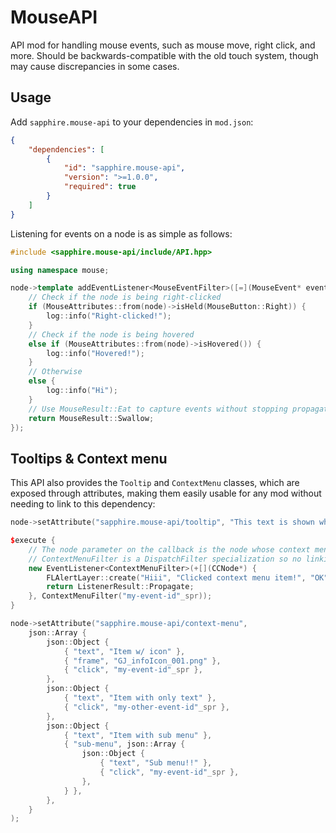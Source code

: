 # MouseAPI

API mod for handling mouse events, such as mouse move, right click, and more. Should be backwards-compatible with the old touch system, though may cause discrepancies in some cases.

## Usage

Add `sapphire.mouse-api` to your dependencies in `mod.json`:

```json
{
    "dependencies": [
        {
            "id": "sapphire.mouse-api",
            "version": ">=1.0.0",
            "required": true
        }
    ]
}
```

Listening for events on a node is as simple as follows:

```cpp
#include <sapphire.mouse-api/include/API.hpp>

using namespace mouse;

node->template addEventListener<MouseEventFilter>([=](MouseEvent* event) {
    // Check if the node is being right-clicked
    if (MouseAttributes::from(node)->isHeld(MouseButton::Right)) {
        log::info("Right-clicked!");
    }
    // Check if the node is being hovered
    else if (MouseAttributes::from(node)->isHovered()) {
        log::info("Hovered!");
    }
    // Otherwise
    else {
        log::info("Hi");
    }
    // Use MouseResult::Eat to capture events without stopping propagation
    return MouseResult::Swallow;
});
```

## Tooltips & Context menu

This API also provides the `Tooltip` and `ContextMenu` classes, which are exposed through attributes, making them easily usable for any mod without needing to link to this dependency:

```cpp
node->setAttribute("sapphire.mouse-api/tooltip", "This text is shown when the node is hovered!");

$execute {
    // The node parameter on the callback is the node whose context menu was clicked
    // ContextMenuFilter is a DispatchFilter specialization so no linking needed :-)
    new EventListener<ContextMenuFilter>(+[](CCNode*) {
        FLAlertLayer::create("Hiii", "Clicked context menu item!", "OK")->show();
        return ListenerResult::Propagate;
    }, ContextMenuFilter("my-event-id"_spr));
}

node->setAttribute("sapphire.mouse-api/context-menu",
    json::Array {
        json::Object {
            { "text", "Item w/ icon" },
            { "frame", "GJ_infoIcon_001.png" },
            { "click", "my-event-id"_spr },
        },
        json::Object {
            { "text", "Item with only text" },
            { "click", "my-other-event-id"_spr },
        },
        json::Object {
            { "text", "Item with sub menu" },
            { "sub-menu", json::Array {
                json::Object {
                    { "text", "Sub menu!!" },
                    { "click", "my-event-id"_spr },
                },
            } },
        },
    }
);
```
